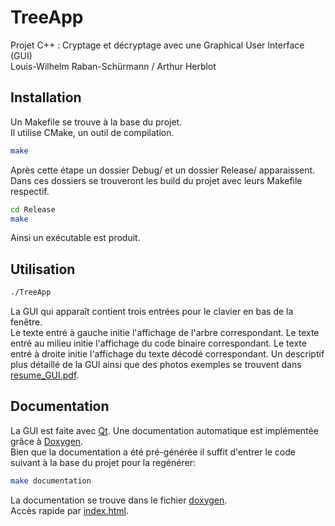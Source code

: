 
# TreeApp

Projet C++ : Cryptage et décryptage avec une Graphical User Interface (GUI)  
Louis-Wilhelm Raban-Schürmann / Arthur Herblot  

## Installation

Un Makefile se trouve à la base du projet.  
Il utilise CMake, un outil de compilation.
```bash
make
```
Après cette étape un dossier Debug/ et un dossier Release/ apparaissent.  
Dans ces dossiers se trouveront les build du projet avec leurs Makefile respectif.
```bash
cd Release
make
```
Ainsi un exécutable est produit.

## Utilisation

```bash
./TreeApp
```
La GUI qui apparaît contient trois entrées pour le clavier en bas de la fenêtre.  
Le texte entré à gauche initie l'affichage de l'arbre correspondant. 
Le texte entré au milieu initie l'affichage du code binaire correspondant.
Le texte entré à droite initie l'affichage du texte décodé correspondant.
Un descriptif plus détaillé de la GUI ainsi que des photos exemples se trouvent dans [resume_GUI.pdf](/resume_GUI.pdf).

## Documentation

La GUI est faite avec [Qt](https://www.qt.io/).
Une documentation automatique est implémentée grâce à [Doxygen](https://www.doxygen.nl/index.html).  
Bien que la documentation a été pré-générée il suffit d'entrer le code suivant à la base du projet pour la regénérer: 
```bash
make documentation
```
La documentation se trouve dans le fichier [doxygen](/doxygen).  
Accès rapide par [index.html](/doxygen/html/index.html).